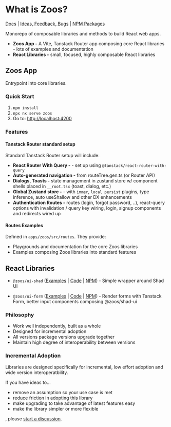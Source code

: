# What is Zoos?

[Docs](./docs) | [Ideas, Feedback, Bugs](https://github.com/ZooHillData/zoos/discussions/new?category=ideas) | [NPM Packages](https://www.npmjs.com/~alexryanterry)

Monorepo of composable libraries and methods to build React web apps.

- **Zoos App -** A Vite, Tanstack Router app composing core React libraries - lots of examples and documentation
- **React Libraries -** small, focused, highly composable React libraries

## Zoos App

Entrypoint into core libraries.

### Quick Start

1. `npm install`
2. `npx nx serve zoos`
3. Go to: [http://localhost:4200](http://localhost:4200)

### Features

#### Tanstack Router standard setup

Standard Tanstack Router setup will include:

- **React Router With Query -** - set up using `@tanstack/react-router-with-query`
- **Auto-generated navigation -** from routeTree.gen.ts (or Router API)
- **Dialogs, Toasts -** state management in zustand store w/ component shells placed in `__root.tsx` (toast, dialog, etc.)
- **Global Zustand store -** - with `immer`, `local persist` plugins, type inference, auto useShallow and other DX enhancements
- **Authentication Routes -** routes (login, forgot password, ..), react-query options with invalidation / query key wiring, login, signup components and redirects wired up

#### Routes Examples

Defined in `apps/zoos/src/routes`. They provide:

- Playgrounds and documentation for the core Zoos libraries
- Examples composing Zoos libraries into standard features

## React Libraries

- `@zoos/ui-shad` ([Examples](https://github.com/ZooHillData/zoos/tree/main/apps/zoos/src/routes/ui-shad) | [Code](https://github.com/ZooHillData/zoos/tree/main/packages/ui-shad) | [NPM](https://www.npmjs.com/package/@zoos/ui-shad)) - Simple wrapper around Shad UI

- `@zoos/ui-form` ([Examples](https://github.com/ZooHillData/zoos/tree/main/apps/zoos/src/routes/ui-form) | [Code](https://github.com/ZooHillData/zoos/tree/main/packages/ui-form) | [NPM](https://www.npmjs.com/package/@zoos/ui-form)) - Render forms with Tanstack Form, better input components composing @zoos/shad-ui

### Philosophy

- Work well independently, built as a whole
- Designed for incremental adoption
- All versions package versions upgrade together
- Maintain high degree of interoperability between versions

### Incremental Adoption

Libraries are designed specifically for incremental, low effort adoption and wide version interoperatbility.

If you have ideas to...

- remove an assumption so your use case is met
- reduce friction in adopting this library
- make upgrading to take advantage of latest features easy
- make the library simpler or more flexible

, please [start a discussion](https://github.com/ZooHillData/zoos/discussions/new?category=ideas).
